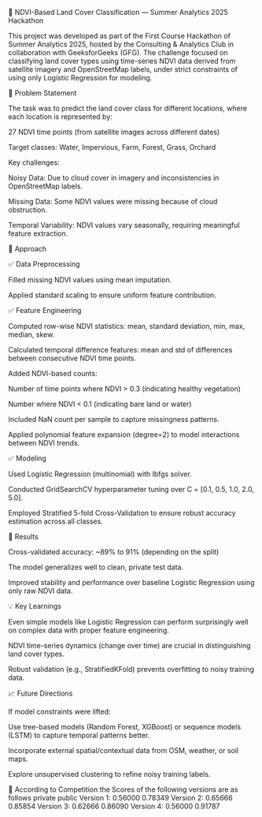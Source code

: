 🌱 NDVI-Based Land Cover Classification — Summer Analytics 2025 Hackathon

This project was developed as part of the First Course Hackathon of Summer Analytics 2025, hosted by the Consulting & Analytics Club in collaboration with GeeksforGeeks (GFG).
The challenge focused on classifying land cover types using time-series NDVI data derived from satellite imagery and OpenStreetMap labels, under strict constraints of using only Logistic Regression for modeling.

📌 Problem Statement

The task was to predict the land cover class for different locations, where each location is represented by:

27 NDVI time points (from satellite images across different dates)

Target classes: Water, Impervious, Farm, Forest, Grass, Orchard


Key challenges:

Noisy Data: Due to cloud cover in imagery and inconsistencies in OpenStreetMap labels.

Missing Data: Some NDVI values were missing because of cloud obstruction.

Temporal Variability: NDVI values vary seasonally, requiring meaningful feature extraction.

📝 Approach

✅ Data Preprocessing

Filled missing NDVI values using mean imputation.

Applied standard scaling to ensure uniform feature contribution.


✅ Feature Engineering

Computed row-wise NDVI statistics: mean, standard deviation, min, max, median, skew.

Calculated temporal difference features: mean and std of differences between consecutive NDVI time points.

Added NDVI-based counts:

Number of time points where NDVI > 0.3 (indicating healthy vegetation)

Number where NDVI < 0.1 (indicating bare land or water)


Included NaN count per sample to capture missingness patterns.

Applied polynomial feature expansion (degree=2) to model interactions between NDVI trends.


✅ Modeling

Used Logistic Regression (multinomial) with lbfgs solver.

Conducted GridSearchCV hyperparameter tuning over C = [0.1, 0.5, 1.0, 2.0, 5.0].

Employed Stratified 5-fold Cross-Validation to ensure robust accuracy estimation across all classes.

🚀 Results

Cross-validated accuracy: ~89% to 91% (depending on the split)

The model generalizes well to clean, private test data.

Improved stability and performance over baseline Logistic Regression using only raw NDVI data.

💡 Key Learnings

Even simple models like Logistic Regression can perform surprisingly well on complex data with proper feature engineering.

NDVI time-series dynamics (change over time) are crucial in distinguishing land cover types.

Robust validation (e.g., StratifiedKFold) prevents overfitting to noisy training data.

📈 Future Directions

If model constraints were lifted:

Use tree-based models (Random Forest, XGBoost) or sequence models (LSTM) to capture temporal patterns better.

Incorporate external spatial/contextual data from OSM, weather, or soil maps.

Explore unsupervised clustering to refine noisy training labels.

📝 According to Competition the Scores of the following versions are as follows 
          private     public 
Version 1: 0.56000    0.78349
Version 2: 0.65666    0.85854
Version 3: 0.62666    0.86090
Version 4: 0.56000    0.91787
